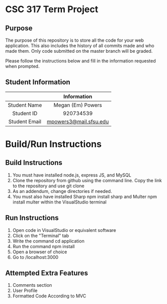 # CSC 317 Term Project

## Purpose

The purpose of this repository is to store all the code for your web application. This also includes the history of all commits made and who made them. Only code submitted on the master branch will be graded.

Please follow the instructions below and fill in the information requested when prompted.

## Student Information

|               | Information             |
|:-------------:|:-----------------------:|
| Student Name  | Megan (Em) Powers       |
| Student ID    | 920734539               | 
| Student Email | mpowers3@mail.sfsu.edu  |



# Build/Run Instructions

## Build Instructions
1. You must have installed node.js, express JS, and MySQL
2. Clone the repository from github using the command line. Copy the link to the repository and use git clone <link>
3. As an addendum, change directories if needed.
4. You must also have installed Sharp npm install sharp and Multer npm install multer within the VisualStudio terminal

## Run Instructions
1. Open code in VisualStudio or equivalent software
2. Click on the "Terminal" tab
3. Write the command cd application
4. Run the command npm install
4. Open a browser of choice
5. Go to /localhost:3000

## Attempted Extra Features
1. Comments section
2. User Profile
3. Formatted Code According to MVC